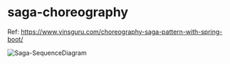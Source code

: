 # saga-choreography
Ref: https://www.vinsguru.com/choreography-saga-pattern-with-spring-boot/

![Saga-SequenceDiagram](https://github.com/user-attachments/assets/d51b2c9f-2427-4c04-b2b0-23185f13e19b)
